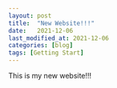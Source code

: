```yaml
---
layout: post
title:  "New Website!!!"
date:   2021-12-06
last_modified_at: 2021-12-06
categories: [blog]
tags: [Getting Start]
---
```


This is my new website!!!
